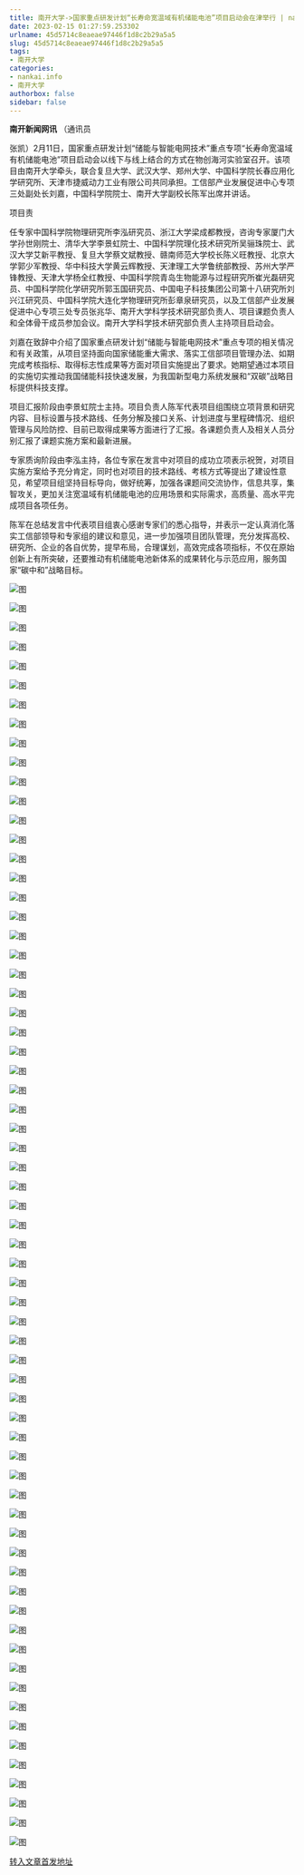 ```yaml
---
title: 南开大学->国家重点研发计划“长寿命宽温域有机储能电池”项目启动会在津举行 | nankai.info
date: 2023-02-15 01:27:59.253302
urlname: 45d5714c8eaeae97446f1d8c2b29a5a5
slug: 45d5714c8eaeae97446f1d8c2b29a5a5
tags: 
- 南开大学
categories:
- nankai.info
- 南开大学
authorbox: false
sidebar: false
---
```

**南开新闻网讯** （通讯员

张凯）2月11日，国家重点研发计划“储能与智能电网技术”重点专项“长寿命宽温域有机储能电池”项目启动会以线下与线上结合的方式在物创海河实验室召开。该项目由南开大学牵头，联合复旦大学、武汉大学、郑州大学、中国科学院长春应用化学研究所、天津市捷威动力工业有限公司共同承担。工信部产业发展促进中心专项三处副处长刘嘉，中国科学院院士、南开大学副校长陈军出席并讲话。

项目责
<!--more-->
任专家中国科学院物理研究所李泓研究员、浙江大学梁成都教授，咨询专家厦门大学孙世刚院士、清华大学李景虹院士、中国科学院理化技术研究所吴骊珠院士、武汉大学艾新平教授、复旦大学蔡文斌教授、赣南师范大学校长陈义旺教授、北京大学郭少军教授、华中科技大学黄云辉教授、天津理工大学鲁统部教授、苏州大学严锋教授、天津大学杨全红教授、中国科学院青岛生物能源与过程研究所崔光磊研究员、中国科学院化学研究所郭玉国研究员、中国电子科技集团公司第十八研究所刘兴江研究员、中国科学院大连化学物理研究所彭章泉研究员，以及工信部产业发展促进中心专项三处专员张兆华、南开大学科学技术研究部负责人、项目课题负责人和全体骨干成员参加会议。南开大学科学技术研究部负责人主持项目启动会。

刘嘉在致辞中介绍了国家重点研发计划“储能与智能电网技术”重点专项的相关情况和有关政策，从项目坚持面向国家储能重大需求、落实工信部项目管理办法、如期完成考核指标、取得标志性成果等方面对项目实施提出了要求。她期望通过本项目的实施切实推动我国储能科技快速发展，为我国新型电力系统发展和“双碳”战略目标提供科技支撑。

项目汇报阶段由李景虹院士主持。项目负责人陈军代表项目组围绕立项背景和研究内容、目标设置与技术路线、任务分解及接口关系、计划进度与里程碑情况、组织管理与风险防控、目前已取得成果等方面进行了汇报。各课题负责人及相关人员分别汇报了课题实施方案和最新进展。

专家质询阶段由李泓主持，各位专家在发言中对项目的成功立项表示祝贺，对项目实施方案给予充分肯定，同时也对项目的技术路线、考核方式等提出了建设性意见，希望项目组坚持目标导向，做好统筹，加强各课题间交流协作，信息共享，集智攻关，更加关注宽温域有机储能电池的应用场景和实际需求，高质量、高水平完成项目各项任务。

陈军在总结发言中代表项目组衷心感谢专家们的悉心指导，并表示一定认真消化落实工信部领导和专家组的建议和意见，进一步加强项目团队管理，充分发挥高校、研究所、企业的各自优势，提早布局，合理谋划，高效完成各项指标，不仅在原始创新上有所突破，还要推动有机储能电池新体系的成果转化与示范应用，服务国家“碳中和”战略目标。

![图](http://news.nankai.edu.cn/ywsd/system/2023/02/13/g)

![图](http://news.nankai.edu.cn/ywsd/system/2023/02/13/p)

![图](http://news.nankai.edu.cn/ywsd/system/2023/02/13/j)

![图](http://news.nankai.edu.cn/ywsd/system/2023/02/13/)

![图](http://news.nankai.edu.cn/ywsd/system/2023/02/13/d)

![图](http://news.nankai.edu.cn/ywsd/system/2023/02/13/8)

![图](http://news.nankai.edu.cn/ywsd/system/2023/02/13/9)

![图](http://news.nankai.edu.cn/ywsd/system/2023/02/13/1)

![图](http://news.nankai.edu.cn/ywsd/system/2023/02/13/f)

![图](http://news.nankai.edu.cn/ywsd/system/2023/02/13/c)

![图](http://news.nankai.edu.cn/ywsd/system/2023/02/13/7)

![图](http://news.nankai.edu.cn/ywsd/system/2023/02/13/6)

![图](http://news.nankai.edu.cn/ywsd/system/2023/02/13/_)

![图](http://news.nankai.edu.cn/ywsd/system/2023/02/13/6)

![图](http://news.nankai.edu.cn/ywsd/system/2023/02/13/7)

![图](http://news.nankai.edu.cn/ywsd/system/2023/02/13/6)

![图](http://news.nankai.edu.cn/ywsd/system/2023/02/13/9)

![图](http://news.nankai.edu.cn/ywsd/system/2023/02/13/4)

![图](http://news.nankai.edu.cn/ywsd/system/2023/02/13/0)

![图](http://news.nankai.edu.cn/ywsd/system/2023/02/13/0)

![图](http://news.nankai.edu.cn/ywsd/system/2023/02/13/0)

![图](http://news.nankai.edu.cn/ywsd/system/2023/02/13/3)

![图](http://news.nankai.edu.cn/ywsd/system/2023/02/13/0)

![图](http://news.nankai.edu.cn/ywsd/system/2023/02/13/0)

![图](http://news.nankai.edu.cn/)

![图](http://news.nankai.edu.cn/ywsd/system/2023/02/13/6)

![图](http://news.nankai.edu.cn/ywsd/system/2023/02/13/9)

![图](http://news.nankai.edu.cn/ywsd/system/2023/02/13/4)

![图](http://news.nankai.edu.cn/)

![图](http://news.nankai.edu.cn/ywsd/system/2023/02/13/0)

![图](http://news.nankai.edu.cn/ywsd/system/2023/02/13/0)

![图](http://news.nankai.edu.cn/ywsd/system/2023/02/13/0)

![图](http://news.nankai.edu.cn/)

![图](http://news.nankai.edu.cn/ywsd/system/2023/02/13/3)

![图](http://news.nankai.edu.cn/ywsd/system/2023/02/13/0)

![图](http://news.nankai.edu.cn/ywsd/system/2023/02/13/0)

![图](http://news.nankai.edu.cn/)

![图](http://news.nankai.edu.cn/ywsd/system/2023/02/13/c)

![图](http://news.nankai.edu.cn/ywsd/system/2023/02/13/i)

![图](http://news.nankai.edu.cn/ywsd/system/2023/02/13/p)

![图](http://news.nankai.edu.cn/)

![图](http://news.nankai.edu.cn/ywsd/system/2023/02/13/n)

![图](http://news.nankai.edu.cn/ywsd/system/2023/02/13/c)

![图](http://news.nankai.edu.cn/ywsd/system/2023/02/13/)

![图](http://news.nankai.edu.cn/ywsd/system/2023/02/13/u)

![图](http://news.nankai.edu.cn/ywsd/system/2023/02/13/d)

![图](http://news.nankai.edu.cn/ywsd/system/2023/02/13/e)

![图](http://news.nankai.edu.cn/ywsd/system/2023/02/13/)

![图](http://news.nankai.edu.cn/ywsd/system/2023/02/13/i)

![图](http://news.nankai.edu.cn/ywsd/system/2023/02/13/a)

![图](http://news.nankai.edu.cn/ywsd/system/2023/02/13/k)

![图](http://news.nankai.edu.cn/ywsd/system/2023/02/13/n)

![图](http://news.nankai.edu.cn/ywsd/system/2023/02/13/a)

![图](http://news.nankai.edu.cn/ywsd/system/2023/02/13/n)

![图](http://news.nankai.edu.cn/ywsd/system/2023/02/13/)

![图](http://news.nankai.edu.cn/ywsd/system/2023/02/13/s)

![图](http://news.nankai.edu.cn/ywsd/system/2023/02/13/w)

![图](http://news.nankai.edu.cn/ywsd/system/2023/02/13/e)

![图](http://news.nankai.edu.cn/ywsd/system/2023/02/13/n)

![图](http://news.nankai.edu.cn/)

![图](http://news.nankai.edu.cn/)

![图](http://news.nankai.edu.cn/ywsd/system/2023/02/13/:)

![图](http://news.nankai.edu.cn/ywsd/system/2023/02/13/p)

![图](http://news.nankai.edu.cn/ywsd/system/2023/02/13/t)

![图](http://news.nankai.edu.cn/ywsd/system/2023/02/13/t)

![图](http://news.nankai.edu.cn/ywsd/system/2023/02/13/h)

[转入文章首发地址](http://news.nankai.edu.cn/ywsd/system/2023/02/13/030054378.shtml)